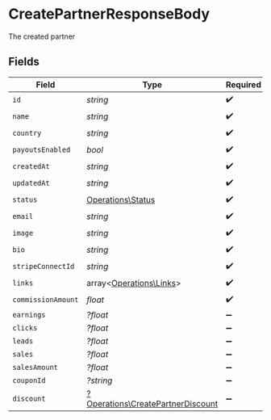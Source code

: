 # CreatePartnerResponseBody

The created partner


## Fields

| Field                                                                                 | Type                                                                                  | Required                                                                              | Description                                                                           |
| ------------------------------------------------------------------------------------- | ------------------------------------------------------------------------------------- | ------------------------------------------------------------------------------------- | ------------------------------------------------------------------------------------- |
| `id`                                                                                  | *string*                                                                              | :heavy_check_mark:                                                                    | N/A                                                                                   |
| `name`                                                                                | *string*                                                                              | :heavy_check_mark:                                                                    | N/A                                                                                   |
| `country`                                                                             | *string*                                                                              | :heavy_check_mark:                                                                    | N/A                                                                                   |
| `payoutsEnabled`                                                                      | *bool*                                                                                | :heavy_check_mark:                                                                    | N/A                                                                                   |
| `createdAt`                                                                           | *string*                                                                              | :heavy_check_mark:                                                                    | N/A                                                                                   |
| `updatedAt`                                                                           | *string*                                                                              | :heavy_check_mark:                                                                    | N/A                                                                                   |
| `status`                                                                              | [Operations\Status](../../Models/Operations/Status.md)                                | :heavy_check_mark:                                                                    | N/A                                                                                   |
| `email`                                                                               | *string*                                                                              | :heavy_check_mark:                                                                    | N/A                                                                                   |
| `image`                                                                               | *string*                                                                              | :heavy_check_mark:                                                                    | N/A                                                                                   |
| `bio`                                                                                 | *string*                                                                              | :heavy_check_mark:                                                                    | N/A                                                                                   |
| `stripeConnectId`                                                                     | *string*                                                                              | :heavy_check_mark:                                                                    | N/A                                                                                   |
| `links`                                                                               | array<[Operations\Links](../../Models/Operations/Links.md)>                           | :heavy_check_mark:                                                                    | N/A                                                                                   |
| `commissionAmount`                                                                    | *float*                                                                               | :heavy_check_mark:                                                                    | N/A                                                                                   |
| `earnings`                                                                            | *?float*                                                                              | :heavy_minus_sign:                                                                    | N/A                                                                                   |
| `clicks`                                                                              | *?float*                                                                              | :heavy_minus_sign:                                                                    | N/A                                                                                   |
| `leads`                                                                               | *?float*                                                                              | :heavy_minus_sign:                                                                    | N/A                                                                                   |
| `sales`                                                                               | *?float*                                                                              | :heavy_minus_sign:                                                                    | N/A                                                                                   |
| `salesAmount`                                                                         | *?float*                                                                              | :heavy_minus_sign:                                                                    | N/A                                                                                   |
| `couponId`                                                                            | *?string*                                                                             | :heavy_minus_sign:                                                                    | N/A                                                                                   |
| `discount`                                                                            | [?Operations\CreatePartnerDiscount](../../Models/Operations/CreatePartnerDiscount.md) | :heavy_minus_sign:                                                                    | N/A                                                                                   |